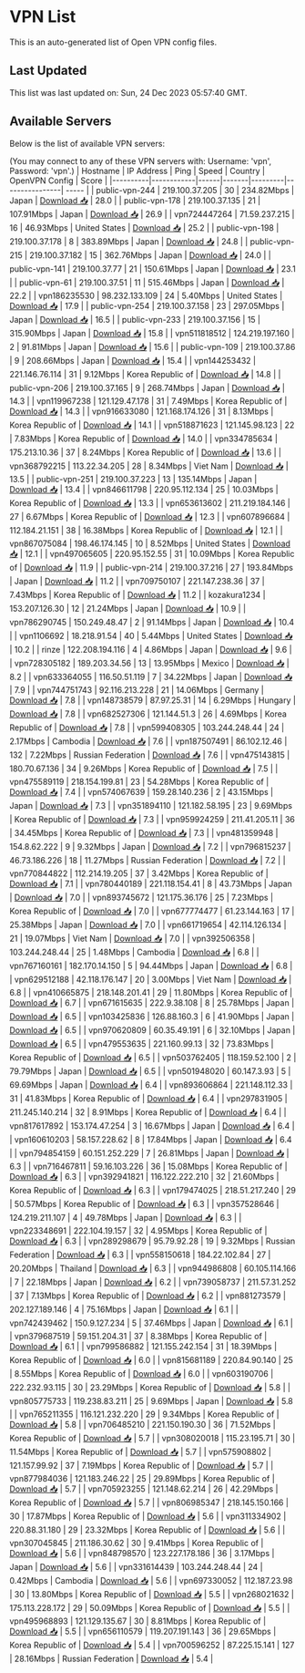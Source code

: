 # VPN List

This is an auto-generated list of Open VPN config files.

## Last Updated

This list was last updated on: Sun, 24 Dec 2023 05:57:40 GMT.

## Available Servers

Below is the list of available VPN servers:

(You may connect to any of these VPN servers with: Username: 'vpn', Password: 'vpn'.)
| Hostname | IP Address | Ping | Speed | Country | OpenVPN Config | Score |
|----------|------------|------|-------|---------|----------------| ----- |
| public-vpn-244 | 219.100.37.205 | 30 | 234.82Mbps | Japan | [Download 📥](./configs/server_0_JP.ovpn) | 28.0 |
| public-vpn-178 | 219.100.37.135 | 21 | 107.91Mbps | Japan | [Download 📥](./configs/server_1_JP.ovpn) | 26.9 |
| vpn724447264 | 71.59.237.215 | 16 | 46.93Mbps | United States | [Download 📥](./configs/server_2_US.ovpn) | 25.2 |
| public-vpn-198 | 219.100.37.178 | 8 | 383.89Mbps | Japan | [Download 📥](./configs/server_3_JP.ovpn) | 24.8 |
| public-vpn-215 | 219.100.37.182 | 15 | 362.76Mbps | Japan | [Download 📥](./configs/server_4_JP.ovpn) | 24.0 |
| public-vpn-141 | 219.100.37.77 | 21 | 150.61Mbps | Japan | [Download 📥](./configs/server_5_JP.ovpn) | 23.1 |
| public-vpn-61 | 219.100.37.51 | 11 | 515.46Mbps | Japan | [Download 📥](./configs/server_6_JP.ovpn) | 22.2 |
| vpn186235530 | 98.232.133.109 | 24 | 5.40Mbps | United States | [Download 📥](./configs/server_7_US.ovpn) | 17.9 |
| public-vpn-254 | 219.100.37.158 | 23 | 297.05Mbps | Japan | [Download 📥](./configs/server_8_JP.ovpn) | 16.5 |
| public-vpn-233 | 219.100.37.156 | 15 | 315.90Mbps | Japan | [Download 📥](./configs/server_9_JP.ovpn) | 15.8 |
| vpn511818512 | 124.219.197.160 | 2 | 91.81Mbps | Japan | [Download 📥](./configs/server_10_JP.ovpn) | 15.6 |
| public-vpn-109 | 219.100.37.86 | 9 | 208.66Mbps | Japan | [Download 📥](./configs/server_11_JP.ovpn) | 15.4 |
| vpn144253432 | 221.146.76.114 | 31 | 9.12Mbps | Korea Republic of | [Download 📥](./configs/server_12_KR.ovpn) | 14.8 |
| public-vpn-206 | 219.100.37.165 | 9 | 268.74Mbps | Japan | [Download 📥](./configs/server_13_JP.ovpn) | 14.3 |
| vpn119967238 | 121.129.47.178 | 31 | 7.49Mbps | Korea Republic of | [Download 📥](./configs/server_14_KR.ovpn) | 14.3 |
| vpn916633080 | 121.168.174.126 | 31 | 8.13Mbps | Korea Republic of | [Download 📥](./configs/server_15_KR.ovpn) | 14.1 |
| vpn518871623 | 121.145.98.123 | 22 | 7.83Mbps | Korea Republic of | [Download 📥](./configs/server_16_KR.ovpn) | 14.0 |
| vpn334785634 | 175.213.10.36 | 37 | 8.24Mbps | Korea Republic of | [Download 📥](./configs/server_17_KR.ovpn) | 13.6 |
| vpn368792215 | 113.22.34.205 | 28 | 8.34Mbps | Viet Nam | [Download 📥](./configs/server_18_VN.ovpn) | 13.5 |
| public-vpn-251 | 219.100.37.223 | 13 | 135.14Mbps | Japan | [Download 📥](./configs/server_19_JP.ovpn) | 13.4 |
| vpn846611798 | 220.95.112.134 | 25 | 10.03Mbps | Korea Republic of | [Download 📥](./configs/server_20_KR.ovpn) | 13.3 |
| vpn653613602 | 211.219.184.146 | 27 | 6.67Mbps | Korea Republic of | [Download 📥](./configs/server_21_KR.ovpn) | 12.3 |
| vpn607896684 | 112.184.21.151 | 38 | 16.38Mbps | Korea Republic of | [Download 📥](./configs/server_22_KR.ovpn) | 12.1 |
| vpn867075084 | 198.46.174.145 | 10 | 8.52Mbps | United States | [Download 📥](./configs/server_23_US.ovpn) | 12.1 |
| vpn497065605 | 220.95.152.55 | 31 | 10.09Mbps | Korea Republic of | [Download 📥](./configs/server_24_KR.ovpn) | 11.9 |
| public-vpn-214 | 219.100.37.216 | 27 | 193.84Mbps | Japan | [Download 📥](./configs/server_25_JP.ovpn) | 11.2 |
| vpn709750107 | 221.147.238.36 | 37 | 7.43Mbps | Korea Republic of | [Download 📥](./configs/server_26_KR.ovpn) | 11.2 |
| kozakura1234 | 153.207.126.30 | 12 | 21.24Mbps | Japan | [Download 📥](./configs/server_27_JP.ovpn) | 10.9 |
| vpn786290745 | 150.249.48.47 | 2 | 91.14Mbps | Japan | [Download 📥](./configs/server_28_JP.ovpn) | 10.4 |
| vpn1106692 | 18.218.91.54 | 40 | 5.44Mbps | United States | [Download 📥](./configs/server_29_US.ovpn) | 10.2 |
| rinze | 122.208.194.116 | 4 | 4.86Mbps | Japan | [Download 📥](./configs/server_30_JP.ovpn) | 9.6 |
| vpn728305182 | 189.203.34.56 | 13 | 13.95Mbps | Mexico | [Download 📥](./configs/server_31_MX.ovpn) | 8.2 |
| vpn633364055 | 116.50.51.119 | 7 | 34.22Mbps | Japan | [Download 📥](./configs/server_32_JP.ovpn) | 7.9 |
| vpn744751743 | 92.116.213.228 | 21 | 14.06Mbps | Germany | [Download 📥](./configs/server_33_DE.ovpn) | 7.8 |
| vpn148738579 | 87.97.25.31 | 14 | 6.29Mbps | Hungary | [Download 📥](./configs/server_34_HU.ovpn) | 7.8 |
| vpn682527306 | 121.144.51.3 | 26 | 4.69Mbps | Korea Republic of | [Download 📥](./configs/server_35_KR.ovpn) | 7.8 |
| vpn599408305 | 103.244.248.44 | 24 | 2.17Mbps | Cambodia | [Download 📥](./configs/server_36_KH.ovpn) | 7.6 |
| vpn187507491 | 86.102.12.46 | 132 | 7.22Mbps | Russian Federation | [Download 📥](./configs/server_37_RU.ovpn) | 7.6 |
| vpn475143815 | 180.70.67.136 | 34 | 9.26Mbps | Korea Republic of | [Download 📥](./configs/server_38_KR.ovpn) | 7.5 |
| vpn475589119 | 218.154.199.81 | 23 | 54.28Mbps | Korea Republic of | [Download 📥](./configs/server_39_KR.ovpn) | 7.4 |
| vpn574067639 | 159.28.140.236 | 2 | 43.15Mbps | Japan | [Download 📥](./configs/server_40_JP.ovpn) | 7.3 |
| vpn351894110 | 121.182.58.195 | 23 | 9.69Mbps | Korea Republic of | [Download 📥](./configs/server_41_KR.ovpn) | 7.3 |
| vpn959924259 | 211.41.205.11 | 36 | 34.45Mbps | Korea Republic of | [Download 📥](./configs/server_42_KR.ovpn) | 7.3 |
| vpn481359948 | 154.8.62.222 | 9 | 9.32Mbps | Japan | [Download 📥](./configs/server_43_JP.ovpn) | 7.2 |
| vpn796815237 | 46.73.186.226 | 18 | 11.27Mbps | Russian Federation | [Download 📥](./configs/server_44_RU.ovpn) | 7.2 |
| vpn770844822 | 112.214.19.205 | 37 | 3.42Mbps | Korea Republic of | [Download 📥](./configs/server_45_KR.ovpn) | 7.1 |
| vpn780440189 | 221.118.154.41 | 8 | 43.73Mbps | Japan | [Download 📥](./configs/server_46_JP.ovpn) | 7.0 |
| vpn893745672 | 121.175.36.176 | 25 | 7.23Mbps | Korea Republic of | [Download 📥](./configs/server_47_KR.ovpn) | 7.0 |
| vpn677774477 | 61.23.144.163 | 17 | 25.38Mbps | Japan | [Download 📥](./configs/server_48_JP.ovpn) | 7.0 |
| vpn661719654 | 42.114.126.134 | 21 | 19.07Mbps | Viet Nam | [Download 📥](./configs/server_49_VN.ovpn) | 7.0 |
| vpn392506358 | 103.244.248.44 | 25 | 1.48Mbps | Cambodia | [Download 📥](./configs/server_50_KH.ovpn) | 6.8 |
| vpn767160161 | 182.170.14.150 | 5 | 94.44Mbps | Japan | [Download 📥](./configs/server_51_JP.ovpn) | 6.8 |
| vpn629512188 | 42.118.176.147 | 20 | 3.00Mbps | Viet Nam | [Download 📥](./configs/server_52_VN.ovpn) | 6.8 |
| vpn410665875 | 218.148.201.41 | 29 | 11.80Mbps | Korea Republic of | [Download 📥](./configs/server_53_KR.ovpn) | 6.7 |
| vpn671615635 | 222.9.38.108 | 8 | 25.78Mbps | Japan | [Download 📥](./configs/server_54_JP.ovpn) | 6.5 |
| vpn103425836 | 126.88.160.3 | 6 | 41.90Mbps | Japan | [Download 📥](./configs/server_55_JP.ovpn) | 6.5 |
| vpn970620809 | 60.35.49.191 | 6 | 32.10Mbps | Japan | [Download 📥](./configs/server_56_JP.ovpn) | 6.5 |
| vpn479553635 | 221.160.99.13 | 32 | 73.83Mbps | Korea Republic of | [Download 📥](./configs/server_57_KR.ovpn) | 6.5 |
| vpn503762405 | 118.159.52.100 | 2 | 79.79Mbps | Japan | [Download 📥](./configs/server_58_JP.ovpn) | 6.5 |
| vpn501948020 | 60.147.3.93 | 5 | 69.69Mbps | Japan | [Download 📥](./configs/server_59_JP.ovpn) | 6.4 |
| vpn893606864 | 221.148.112.33 | 31 | 41.83Mbps | Korea Republic of | [Download 📥](./configs/server_60_KR.ovpn) | 6.4 |
| vpn297831905 | 211.245.140.214 | 32 | 8.91Mbps | Korea Republic of | [Download 📥](./configs/server_61_KR.ovpn) | 6.4 |
| vpn817617892 | 153.174.47.254 | 3 | 16.67Mbps | Japan | [Download 📥](./configs/server_62_JP.ovpn) | 6.4 |
| vpn160610203 | 58.157.228.62 | 8 | 17.84Mbps | Japan | [Download 📥](./configs/server_63_JP.ovpn) | 6.4 |
| vpn794854159 | 60.151.252.229 | 7 | 26.81Mbps | Japan | [Download 📥](./configs/server_64_JP.ovpn) | 6.3 |
| vpn716467811 | 59.16.103.226 | 36 | 15.08Mbps | Korea Republic of | [Download 📥](./configs/server_65_KR.ovpn) | 6.3 |
| vpn392941821 | 116.122.222.210 | 32 | 21.60Mbps | Korea Republic of | [Download 📥](./configs/server_66_KR.ovpn) | 6.3 |
| vpn179474025 | 218.51.217.240 | 29 | 50.57Mbps | Korea Republic of | [Download 📥](./configs/server_67_KR.ovpn) | 6.3 |
| vpn357528646 | 124.219.211.107 | 4 | 49.78Mbps | Japan | [Download 📥](./configs/server_68_JP.ovpn) | 6.3 |
| vpn223348691 | 222.104.19.157 | 32 | 4.95Mbps | Korea Republic of | [Download 📥](./configs/server_69_KR.ovpn) | 6.3 |
| vpn289298679 | 95.79.92.28 | 19 | 9.32Mbps | Russian Federation | [Download 📥](./configs/server_70_RU.ovpn) | 6.3 |
| vpn558150618 | 184.22.102.84 | 27 | 20.20Mbps | Thailand | [Download 📥](./configs/server_71_TH.ovpn) | 6.3 |
| vpn944986808 | 60.105.114.166 | 7 | 22.18Mbps | Japan | [Download 📥](./configs/server_72_JP.ovpn) | 6.2 |
| vpn739058737 | 211.57.31.252 | 37 | 7.13Mbps | Korea Republic of | [Download 📥](./configs/server_73_KR.ovpn) | 6.2 |
| vpn881273579 | 202.127.189.146 | 4 | 75.16Mbps | Japan | [Download 📥](./configs/server_74_JP.ovpn) | 6.1 |
| vpn742439462 | 150.9.127.234 | 5 | 37.46Mbps | Japan | [Download 📥](./configs/server_75_JP.ovpn) | 6.1 |
| vpn379687519 | 59.151.204.31 | 37 | 8.38Mbps | Korea Republic of | [Download 📥](./configs/server_76_KR.ovpn) | 6.1 |
| vpn799586882 | 121.155.242.154 | 31 | 18.39Mbps | Korea Republic of | [Download 📥](./configs/server_77_KR.ovpn) | 6.0 |
| vpn815681189 | 220.84.90.140 | 25 | 8.55Mbps | Korea Republic of | [Download 📥](./configs/server_78_KR.ovpn) | 6.0 |
| vpn603190706 | 222.232.93.115 | 30 | 23.29Mbps | Korea Republic of | [Download 📥](./configs/server_79_KR.ovpn) | 5.8 |
| vpn805775733 | 119.238.83.211 | 25 | 9.69Mbps | Japan | [Download 📥](./configs/server_80_JP.ovpn) | 5.8 |
| vpn765211355 | 116.121.232.220 | 29 | 9.34Mbps | Korea Republic of | [Download 📥](./configs/server_81_KR.ovpn) | 5.8 |
| vpn706485210 | 221.150.190.30 | 36 | 71.52Mbps | Korea Republic of | [Download 📥](./configs/server_82_KR.ovpn) | 5.7 |
| vpn308020018 | 115.23.195.71 | 30 | 11.54Mbps | Korea Republic of | [Download 📥](./configs/server_83_KR.ovpn) | 5.7 |
| vpn575908802 | 121.157.99.92 | 37 | 7.19Mbps | Korea Republic of | [Download 📥](./configs/server_84_KR.ovpn) | 5.7 |
| vpn877984036 | 121.183.246.22 | 25 | 29.89Mbps | Korea Republic of | [Download 📥](./configs/server_85_KR.ovpn) | 5.7 |
| vpn705923255 | 121.148.62.214 | 26 | 42.29Mbps | Korea Republic of | [Download 📥](./configs/server_86_KR.ovpn) | 5.7 |
| vpn806985347 | 218.145.150.166 | 30 | 17.87Mbps | Korea Republic of | [Download 📥](./configs/server_87_KR.ovpn) | 5.6 |
| vpn311334902 | 220.88.31.180 | 29 | 23.32Mbps | Korea Republic of | [Download 📥](./configs/server_88_KR.ovpn) | 5.6 |
| vpn307045845 | 211.186.30.62 | 30 | 9.41Mbps | Korea Republic of | [Download 📥](./configs/server_89_KR.ovpn) | 5.6 |
| vpn848798570 | 123.227.178.186 | 36 | 3.17Mbps | Japan | [Download 📥](./configs/server_90_JP.ovpn) | 5.6 |
| vpn331614439 | 103.244.248.44 | 24 | 0.42Mbps | Cambodia | [Download 📥](./configs/server_91_KH.ovpn) | 5.6 |
| vpn697330052 | 112.187.23.98 | 30 | 13.80Mbps | Korea Republic of | [Download 📥](./configs/server_92_KR.ovpn) | 5.5 |
| vpn268021632 | 175.113.228.172 | 29 | 50.09Mbps | Korea Republic of | [Download 📥](./configs/server_93_KR.ovpn) | 5.5 |
| vpn495968893 | 121.129.135.67 | 30 | 8.81Mbps | Korea Republic of | [Download 📥](./configs/server_94_KR.ovpn) | 5.5 |
| vpn656110579 | 119.207.191.143 | 36 | 29.65Mbps | Korea Republic of | [Download 📥](./configs/server_95_KR.ovpn) | 5.4 |
| vpn700596252 | 87.225.15.141 | 127 | 28.16Mbps | Russian Federation | [Download 📥](./configs/server_96_RU.ovpn) | 5.4 |
